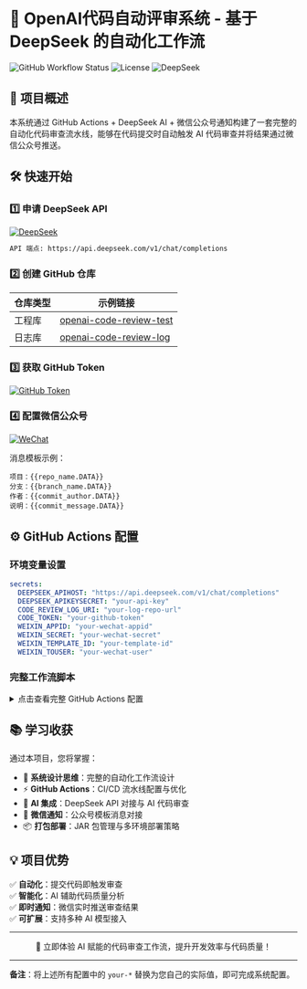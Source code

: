 # 🚀 OpenAI代码自动评审系统 - 基于 DeepSeek 的自动化工作流

![GitHub Workflow Status](https://img.shields.io/github/actions/workflow/status/yourusername/reponame/main.yml?style=flat-square)
![License](https://img.shields.io/badge/license-MIT-blue)
![DeepSeek](https://img.shields.io/badge/Powered%20by-DeepSeekAI-green)

## 🌟 项目概述

本系统通过 GitHub Actions + DeepSeek AI + 微信公众号通知构建了一套完整的自动化代码审查流水线，能够在代码提交时自动触发 AI 代码审查并将结果通过微信公众号推送。

## 🛠️ 快速开始

### 1️⃣ 申请 DeepSeek API
[![DeepSeek](https://img.shields.io/badge/Get-DeepSeek%20API%20Key-blue)](https://www.deepseek.com/)

```bash
API 端点: https://api.deepseek.com/v1/chat/completions
```

### 2️⃣ 创建 GitHub 仓库
| 仓库类型 | 示例链接 |
|----------|----------|
| 工程库 | [openai-code-review-test](https://github.com/PhilosopherCat/openai-code-review-test) |
| 日志库 | [openai-code-review-log](https://github.com/PhilosopherCat/openai-code-review-log) |

### 3️⃣ 获取 GitHub Token
[![GitHub Token](https://img.shields.io/badge/Generate-GitHub%20Token-lightgrey)](https://github.com/settings/tokens)

### 4️⃣ 配置微信公众号
[![WeChat](https://img.shields.io/badge/Setup-WeChat%20Sandbox-brightgreen)](https://mp.weixin.qq.com/debug/cgi-bin/sandboxinfo)

消息模板示例：
```
项目：{{repo_name.DATA}} 
分支：{{branch_name.DATA}} 
作者：{{commit_author.DATA}} 
说明：{{commit_message.DATA}}
```

## ⚙️ GitHub Actions 配置

### 环境变量设置
```yaml
secrets:
  DEEPSEEK_APIHOST: "https://api.deepseek.com/v1/chat/completions"
  DEEPSEEK_APIKEYSECRET: "your-api-key"
  CODE_REVIEW_LOG_URI: "your-log-repo-url"
  CODE_TOKEN: "your-github-token"
  WEIXIN_APPID: "your-wechat-appid"
  WEIXIN_SECRET: "your-wechat-secret"
  WEIXIN_TEMPLATE_ID: "your-template-id"
  WEIXIN_TOUSER: "your-wechat-user"
```

### 完整工作流脚本
<details>
<summary>点击查看完整 GitHub Actions 配置</summary>

```yaml
name: AI Code Review Workflow

on:
  push:
    branches: ['*']
  pull_request:
    branches: ['*']

jobs:
  code-review:
    runs-on: ubuntu-latest
    
    steps:
      - name: Checkout code
        uses: actions/checkout@v3
        with:
          fetch-depth: 2
          
      - name: Set up Java
        uses: actions/setup-java@v3
        with:
          distribution: 'temurin'
          java-version: '11'
          
      - name: Download Review SDK
        run: |
          mkdir -p ./libs
          wget -O ./libs/review-sdk.jar \
            https://github.com/PhilosopherCat/openai-code-review-log/releases/download/v2.0/openai-code-review-sdk-1.0.jar
          
      - name: Run AI Code Review
        run: java -jar ./libs/review-sdk.jar
        env:
          # Github 配置；  
          GITHUB_REVIEW_LOG_URI: ${{ secrets.CODE_REVIEW_LOG_URI }}
          GITHUB_TOKEN: ${{ secrets.CODE_TOKEN }}
          COMMIT_PROJECT: ${{ github.repository }}
          COMMIT_BRANCH: ${{ github.ref_name }}
          COMMIT_AUTHOR: ${{ github.actor }}
          COMMIT_MESSAGE: ${{ github.event.head_commit.message }}
          # 微信配置 
          WEIXIN_APPID: ${{ secrets.WEIXIN_APPID }}
          WEIXIN_SECRET: ${{ secrets.WEIXIN_SECRET }}
          WEIXIN_TOUSER: ${{ secrets.WEIXIN_TOUSER }}
          WEIXIN_TEMPLATE_ID: ${{ secrets.WEIXIN_TEMPLATE_ID }}
          # OpenAi
          DEEPSEEK_APIHOST: ${{ secrets.DEEPSEEK_APIHOST }}
          DEEPSEEK_APIKEYSECRET: ${{ secrets.DEEPSEEK_APIKEYSECRET }}
```
</details>

## 📚 学习收获

通过本项目，您将掌握：

- 🧠 **系统设计思维**：完整的自动化工作流设计
- ⚡ **GitHub Actions**：CI/CD 流水线配置与优化
- 🤖 **AI 集成**：DeepSeek API 对接与 AI 代码审查
- 📱 **微信通知**：公众号模板消息对接
- 📦 **打包部署**：JAR 包管理与多环境部署策略

## 💡 项目优势

✅ **自动化**：提交代码即触发审查  
✅ **智能化**：AI 辅助代码质量分析  
✅ **即时通知**：微信实时推送审查结果  
✅ **可扩展**：支持多种 AI 模型接入  

---

<p align="center">
  🎉 立即体验 AI 赋能的代码审查工作流，提升开发效率与代码质量！
</p>

---

**备注**：将上述所有配置中的 `your-*` 替换为您自己的实际值，即可完成系统配置。
